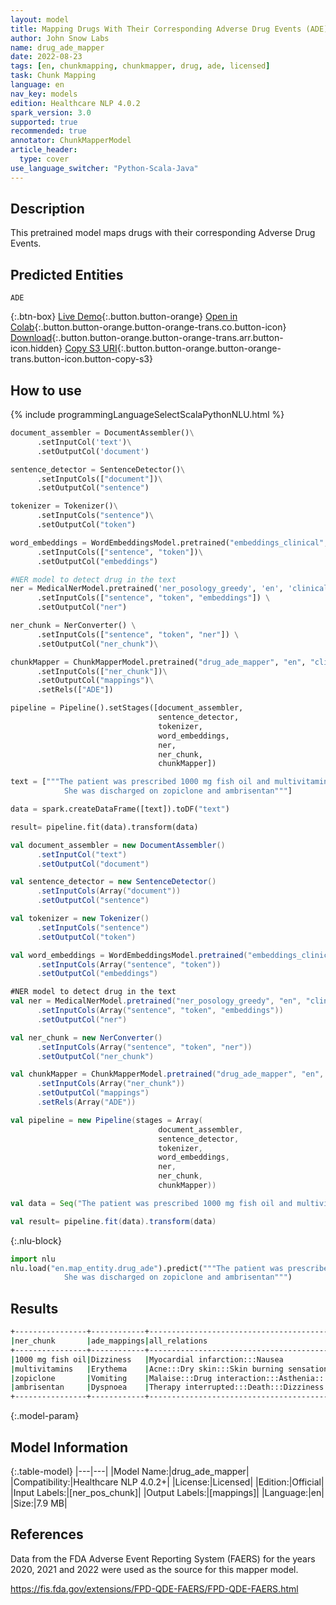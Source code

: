 ```yaml
---
layout: model
title: Mapping Drugs With Their Corresponding Adverse Drug Events (ADE)
author: John Snow Labs
name: drug_ade_mapper
date: 2022-08-23
tags: [en, chunkmapping, chunkmapper, drug, ade, licensed]
task: Chunk Mapping
language: en
nav_key: models
edition: Healthcare NLP 4.0.2
spark_version: 3.0
supported: true
recommended: true
annotator: ChunkMapperModel
article_header:
  type: cover
use_language_switcher: "Python-Scala-Java"
---
```


## Description

This pretrained model maps drugs with their corresponding Adverse Drug Events.

## Predicted Entities

`ADE`

{:.btn-box}
[Live Demo](https://demo.johnsnowlabs.com/healthcare/ADE/){:.button.button-orange}
[Open in Colab](https://colab.research.google.com/github/JohnSnowLabs/spark-nlp-workshop/blob/master/tutorials/Certification_Trainings/Healthcare/26.Chunk_Mapping.ipynb){:.button.button-orange.button-orange-trans.co.button-icon}
[Download](https://s3.amazonaws.com/auxdata.johnsnowlabs.com/clinical/models/drug_ade_mapper_en_4.0.2_3.0_1661250246683.zip){:.button.button-orange.button-orange-trans.arr.button-icon.hidden}
[Copy S3 URI](s3://auxdata.johnsnowlabs.com/clinical/models/drug_ade_mapper_en_4.0.2_3.0_1661250246683.zip){:.button.button-orange.button-orange-trans.button-icon.button-copy-s3}

## How to use



<div class="tabs-box" markdown="1">
{% include programmingLanguageSelectScalaPythonNLU.html %}

```python
document_assembler = DocumentAssembler()\
      .setInputCol('text')\
      .setOutputCol('document')

sentence_detector = SentenceDetector()\
      .setInputCols(["document"])\
      .setOutputCol("sentence")

tokenizer = Tokenizer()\
      .setInputCols("sentence")\
      .setOutputCol("token")

word_embeddings = WordEmbeddingsModel.pretrained("embeddings_clinical", "en", "clinical/models")\
      .setInputCols(["sentence", "token"])\
      .setOutputCol("embeddings")

#NER model to detect drug in the text
ner = MedicalNerModel.pretrained('ner_posology_greedy', 'en', 'clinical/models') \
      .setInputCols(["sentence", "token", "embeddings"]) \
      .setOutputCol("ner")

ner_chunk = NerConverter() \
      .setInputCols(["sentence", "token", "ner"]) \
      .setOutputCol("ner_chunk")\

chunkMapper = ChunkMapperModel.pretrained("drug_ade_mapper", "en", "clinical/models")\
      .setInputCols(["ner_chunk"])\
      .setOutputCol("mappings")\
      .setRels(["ADE"])

pipeline = Pipeline().setStages([document_assembler,
                                 sentence_detector,
                                 tokenizer, 
                                 word_embeddings,
                                 ner, 
                                 ner_chunk, 
                                 chunkMapper])

text = ["""The patient was prescribed 1000 mg fish oil and multivitamins. 
            She was discharged on zopiclone and ambrisentan"""]

data = spark.createDataFrame([text]).toDF("text")

result= pipeline.fit(data).transform(data)

```
```scala
val document_assembler = new DocumentAssembler()
      .setInputCol("text")
      .setOutputCol("document")

val sentence_detector = new SentenceDetector()
      .setInputCols(Array("document"))
      .setOutputCol("sentence")

val tokenizer = new Tokenizer()
      .setInputCols("sentence")
      .setOutputCol("token")

val word_embeddings = WordEmbeddingsModel.pretrained("embeddings_clinical", "en", "clinical/models")
      .setInputCols(Array("sentence", "token"))
      .setOutputCol("embeddings")

#NER model to detect drug in the text
val ner = MedicalNerModel.pretrained("ner_posology_greedy", "en", "clinical/models") 
      .setInputCols(Array("sentence", "token", "embeddings"))
      .setOutputCol("ner")

val ner_chunk = new NerConverter() 
      .setInputCols(Array("sentence", "token", "ner")) 
      .setOutputCol("ner_chunk")

val chunkMapper = ChunkMapperModel.pretrained("drug_ade_mapper", "en", "clinical/models")
      .setInputCols(Array("ner_chunk"))
      .setOutputCol("mappings")
      .setRels(Array("ADE"))

val pipeline = new Pipeline(stages = Array(
                                 document_assembler,
                                 sentence_detector,
                                 tokenizer, 
                                 word_embeddings,
                                 ner, 
                                 ner_chunk, 
                                 chunkMapper))

val data = Seq("The patient was prescribed 1000 mg fish oil and multivitamins. She was discharged on zopiclone and ambrisentan").toDS.toDF("text")

val result= pipeline.fit(data).transform(data)
```


{:.nlu-block}
```python
import nlu
nlu.load("en.map_entity.drug_ade").predict("""The patient was prescribed 1000 mg fish oil and multivitamins. 
            She was discharged on zopiclone and ambrisentan""")
```

</div>

## Results

```bash
+----------------+------------+-------------------------------------------------------------------------------------------+
|ner_chunk       |ade_mappings|all_relations                                                                              |
+----------------+------------+-------------------------------------------------------------------------------------------+
|1000 mg fish oil|Dizziness   |Myocardial infarction:::Nausea                                                             |
|multivitamins   |Erythema    |Acne:::Dry skin:::Skin burning sensation:::Inappropriate schedule of product administration|
|zopiclone       |Vomiting    |Malaise:::Drug interaction:::Asthenia:::Hyponatraemia                                      |
|ambrisentan     |Dyspnoea    |Therapy interrupted:::Death:::Dizziness:::Drug ineffective                                 |
+----------------+------------+-------------------------------------------------------------------------------------------+
```

{:.model-param}
## Model Information

{:.table-model}
|---|---|
|Model Name:|drug_ade_mapper|
|Compatibility:|Healthcare NLP 4.0.2+|
|License:|Licensed|
|Edition:|Official|
|Input Labels:|[ner_pos_chunk]|
|Output Labels:|[mappings]|
|Language:|en|
|Size:|7.9 MB|

## References

Data from the FDA Adverse Event Reporting System (FAERS) for the years 2020, 2021 and 2022 were used as the source for this mapper model.

https://fis.fda.gov/extensions/FPD-QDE-FAERS/FPD-QDE-FAERS.html
